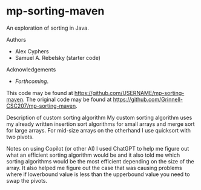 # mp-sorting-maven

An exploration of sorting in Java.

Authors

* Alex Cyphers
* Samuel A. Rebelsky (starter code)

Acknowledgements

* _Forthcoming_.

This code may be found at <https://github.com/USERNAME/mp-sorting-maven>. The original code may be found at <https://github.com/Grinnell-CSC207/mp-sorting-maven>.

Description of custom sorting algorithm
My custom sorting algorithm uses my already written insertion sort algorithms
for small arrays and merge sort for large arrays. For mid-size arrays on the
otherhand I use quicksort with two pivots.

Notes on using Copilot (or other AI)
I used ChatGPT to help me figure out what an efficient sorting algorithm would
be and it also told me which sorting algorithms would be the most efficient
depending on the size of the array. It also helped me figure out the case
that was causing problems where if lowerbound value is less than the
upperbound value you need to swap the pivots.

